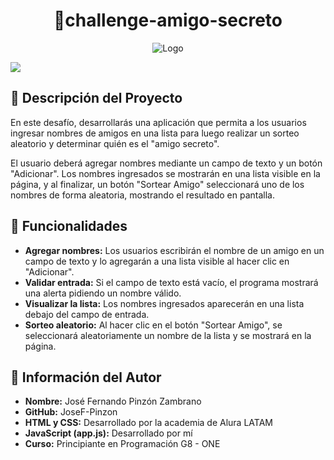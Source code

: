 <h1 align="center">🎉challenge-amigo-secreto</h1>

<p align="center">
  <img src="https://github.com/user-attachments/assets/d0dd0882-56f7-417e-9033-7f3af6fb41b1" alt="Logo">
</p>

<p align="left">
   <img src="https://img.shields.io/badge/STATUS-%20TERMINADO-green">
</p>

## 📝 Descripción del Proyecto
En este desafío, desarrollarás una aplicación que permita a los usuarios ingresar nombres de amigos en una lista para luego realizar un sorteo aleatorio y determinar quién es el "amigo secreto".

El usuario deberá agregar nombres mediante un campo de texto y un botón "Adicionar". Los nombres ingresados se mostrarán en una lista visible en la página, y al finalizar, un botón "Sortear Amigo" seleccionará uno de los nombres de forma aleatoria, mostrando el resultado en pantalla.

## 🚀 Funcionalidades
- **Agregar nombres:** Los usuarios escribirán el nombre de un amigo en un campo de texto y lo agregarán a una lista visible al hacer clic en "Adicionar".
- **Validar entrada:** Si el campo de texto está vacío, el programa mostrará una alerta pidiendo un nombre válido.
- **Visualizar la lista:** Los nombres ingresados aparecerán en una lista debajo del campo de entrada.
- **Sorteo aleatorio:** Al hacer clic en el botón "Sortear Amigo", se seleccionará aleatoriamente un nombre de la lista y se mostrará en la página.

## 👤 Información del Autor
- **Nombre:** José Fernando Pinzón Zambrano
- **GitHub:** JoseF-Pinzon
- **HTML y CSS:** Desarrollado por la academia de Alura LATAM
- **JavaScript (app.js):** Desarrollado por mí
- **Curso:** Principiante en Programación G8 - ONE
